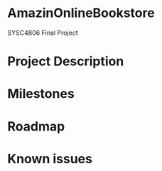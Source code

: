 # AmazinOnlineBookstore
SYSC4806 Final Project

# Project Description 

# Milestones

# Roadmap

# Known issues


